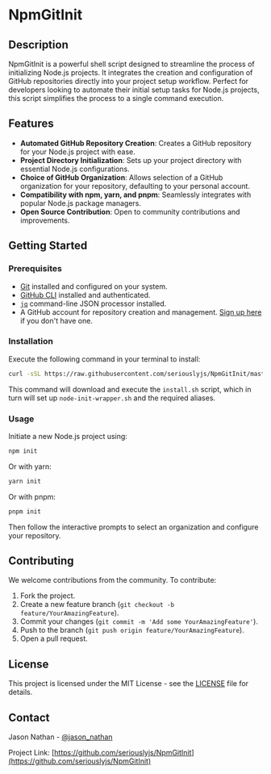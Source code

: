 # NpmGitInit

## Description

NpmGitInit is a powerful shell script designed to streamline the process of initializing Node.js projects. It integrates the creation and configuration of GitHub repositories directly into your project setup workflow. Perfect for developers looking to automate their initial setup tasks for Node.js projects, this script simplifies the process to a single command execution.

## Features

- **Automated GitHub Repository Creation**: Creates a GitHub repository for your Node.js project with ease.
- **Project Directory Initialization**: Sets up your project directory with essential Node.js configurations.
- **Choice of GitHub Organization**: Allows selection of a GitHub organization for your repository, defaulting to your personal account.
- **Compatibility with npm, yarn, and pnpm**: Seamlessly integrates with popular Node.js package managers.
- **Open Source Contribution**: Open to community contributions and improvements.

## Getting Started

### Prerequisites

- [Git](https://git-scm.com/book/en/v2/Getting-Started-Installing-Git) installed and configured on your system.
- [GitHub CLI](https://cli.github.com/manual/installation) installed and authenticated.
- [`jq`](https://stedolan.github.io/jq/download/) command-line JSON processor installed.
- A GitHub account for repository creation and management. [Sign up here](https://github.com/join) if you don't have one.

### Installation

Execute the following command in your terminal to install:

```bash
curl -sSL https://raw.githubusercontent.com/seriouslyjs/NpmGitInit/master/install.sh | bash
```

This command will download and execute the `install.sh` script, which in turn will set up `node-init-wrapper.sh` and the required aliases.

### Usage

Initiate a new Node.js project using:

```bash
npm init
```

Or with yarn:

```bash
yarn init
```

Or with pnpm:

```bash
pnpm init
```

Then follow the interactive prompts to select an organization and configure your repository.

## Contributing

We welcome contributions from the community. To contribute:

1. Fork the project.
2. Create a new feature branch (`git checkout -b feature/YourAmazingFeature`).
3. Commit your changes (`git commit -m 'Add some YourAmazingFeature'`).
4. Push to the branch (`git push origin feature/YourAmazingFeature`).
5. Open a pull request.

## License

This project is licensed under the MIT License - see the [LICENSE](https://github.com/seriouslyjs/NpmGitInit/blob/main/LICENSE) file for details.

## Contact

Jason Nathan - [@jason_nathan](https://twitter.com/jason_nathan)

Project Link: [https://github.com/seriouslyjs/NpmGitInit](https://github.com/seriouslyjs/NpmGitInit)


